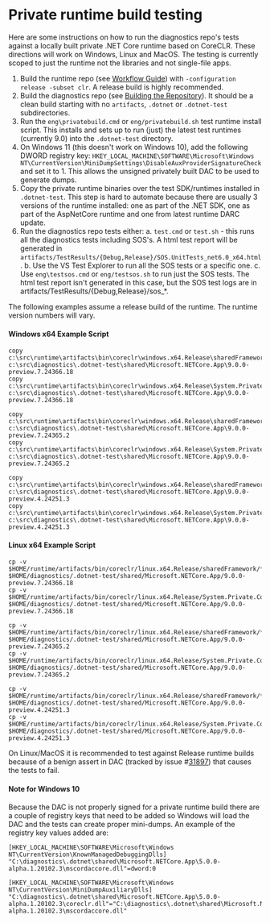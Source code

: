 Private runtime build testing
=============================

Here are some instructions on how to run the diagnostics repo's tests against a locally built private .NET Core runtime based on CoreCLR. These directions will work on Windows, Linux and MacOS. The testing is currently scoped to just the runtime not the libraries and not single-file apps.

1. Build the runtime repo (see [Workflow Guide](https://github.com/dotnet/runtime/blob/main/docs/workflow/README.md)) with `-configuration release -subset clr`. A release build is highly recommended.
2. Build the diagnostics repo (see [Building the Repository](../README.md)). It should be a clean build starting with no `artifacts`, `.dotnet` or `.dotnet-test` subdirectories.
3. Run the `eng\privatebuild.cmd` or `eng/privatebuild.sh` test runtime install script. This installs and sets up to run (just) the latest test runtimes (currently 9.0) into the `.dotnet-test` directory.
4. On Windows 11 (this doesn't work on Windows 10), add the following DWORD registry key: `HKEY_LOCAL_MACHINE\SOFTWARE\Microsoft\Windows NT\CurrentVersion\MiniDumpSettings\DisableAuxProviderSignatureCheck` and set it to 1. This allows the unsigned privately built DAC to be used to generate dumps.
5. Copy the private runtime binaries over the test SDK/runtimes installed in `.dotnet-test`. This step is hard to automate because there are usually 3 versions of the runtime installed: one as part of the .NET SDK, one as part of the AspNetCore runtime and one from latest runtime DARC update.
6. Run the diagnostics repo tests either:
   a. `test.cmd` or `test.sh` - this runs all the diagnostics tests including SOS's. A html test report will be generated in `artifacts/TestResults/{Debug,Release}/SOS.UnitTests_net6.0_x64.html`.
   b. Use the VS Test Explorer to run all the SOS tests or a specific one.
   c. Use `eng\testsos.cmd` or `eng/testsos.sh` to run just the SOS tests. The html test report isn't generated in this case, but the SOS test logs are in artifacts/TestResults/{Debug,Release}/sos_*.

The following examples assume a release build of the runtime. The runtime version numbers will vary.

#### Windows x64 Example Script

```
copy c:\src\runtime\artifacts\bin\coreclr\windows.x64.Release\sharedFramework\* c:\src\diagnostics\.dotnet-test\shared\Microsoft.NETCore.App\9.0.0-preview.7.24366.18
copy c:\src\runtime\artifacts\bin\coreclr\windows.x64.Release\System.Private.CoreLib.dll c:\src\diagnostics\.dotnet-test\shared\Microsoft.NETCore.App\9.0.0-preview.7.24366.18

copy c:\src\runtime\artifacts\bin\coreclr\windows.x64.Release\sharedFramework\* c:\src\diagnostics\.dotnet-test\shared\Microsoft.NETCore.App\9.0.0-preview.7.24365.2
copy c:\src\runtime\artifacts\bin\coreclr\windows.x64.Release\System.Private.CoreLib.dll c:\src\diagnostics\.dotnet-test\shared\Microsoft.NETCore.App\9.0.0-preview.7.24365.2

copy c:\src\runtime\artifacts\bin\coreclr\windows.x64.Release\sharedFramework\* c:\src\diagnostics\.dotnet-test\shared\Microsoft.NETCore.App\9.0.0-preview.4.24251.3
copy c:\src\runtime\artifacts\bin\coreclr\windows.x64.Release\System.Private.CoreLib.dll c:\src\diagnostics\.dotnet-test\shared\Microsoft.NETCore.App\9.0.0-preview.4.24251.3
```

#### Linux x64 Example Script

```
cp -v $HOME/runtime/artifacts/bin/coreclr/linux.x64.Release/sharedFramework/* $HOME/diagnostics/.dotnet-test/shared/Microsoft.NETCore.App/9.0.0-preview.7.24366.18
cp -v $HOME/runtime/artifacts/bin/coreclr/linux.x64.Release/System.Private.CoreLib.dll $HOME/diagnostics/.dotnet-test/shared/Microsoft.NETCore.App/9.0.0-preview.7.24366.18

cp -v $HOME/runtime/artifacts/bin/coreclr/linux.x64.Release/sharedFramework/* $HOME/diagnostics/.dotnet-test/shared/Microsoft.NETCore.App/9.0.0-preview.7.24365.2
cp -v $HOME/runtime/artifacts/bin/coreclr/linux.x64.Release/System.Private.CoreLib.dll $HOME/diagnostics/.dotnet-test/shared/Microsoft.NETCore.App/9.0.0-preview.7.24365.2

cp -v $HOME/runtime/artifacts/bin/coreclr/linux.x64.Release/sharedFramework/* $HOME/diagnostics/.dotnet-test/shared/Microsoft.NETCore.App/9.0.0-preview.4.24251.3
cp -v $HOME/runtime/artifacts/bin/coreclr/linux.x64.Release/System.Private.CoreLib.dll $HOME/diagnostics/.dotnet-test/shared/Microsoft.NETCore.App/9.0.0-preview.4.24251.3
```

On Linux/MacOS it is recommended to test against Release runtime builds because of a benign assert in DAC (tracked by issue #[31897](https://github.com/dotnet/runtime/issues/31897)) that causes the tests to fail.

#### Note for Windows 10

Because the DAC is not properly signed for a private runtime build there are a couple of registry keys that need to be added so Windows will load the DAC and the tests can create proper mini-dumps. An example of the registry key values added are:

```
[HKEY_LOCAL_MACHINE\SOFTWARE\Microsoft\Windows NT\CurrentVersion\KnownManagedDebuggingDlls]
"C:\diagnostics\.dotnet\shared\Microsoft.NETCore.App\5.0.0-alpha.1.20102.3\mscordaccore.dll"=dword:0

[HKEY_LOCAL_MACHINE\SOFTWARE\Microsoft\Windows NT\CurrentVersion\MiniDumpAuxiliaryDlls]
"C:\diagnostics\.dotnet\shared\Microsoft.NETCore.App\5.0.0-alpha.1.20102.3\coreclr.dll"="C:\diagnostics\.dotnet\shared\Microsoft.NETCore.App\5.0.0-alpha.1.20102.3\mscordaccore.dll"
```
